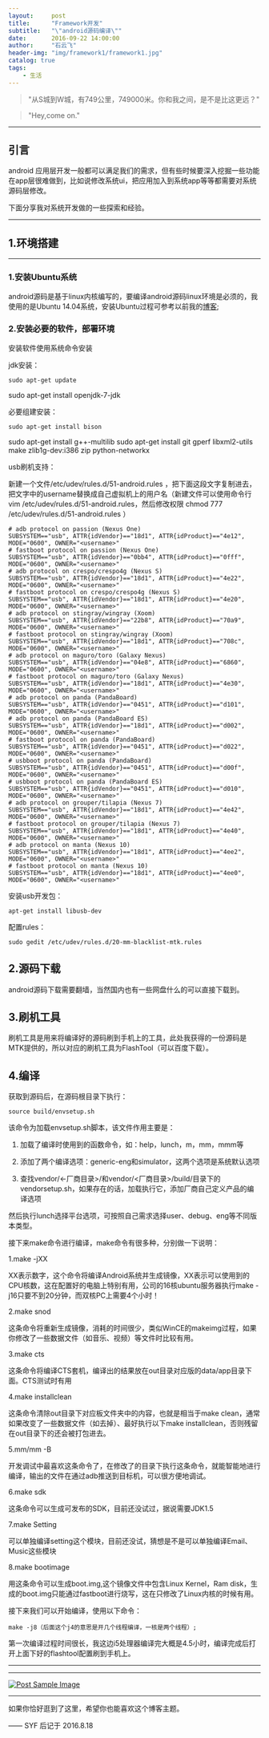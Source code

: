 ```yaml
---
layout:     post
title:      "Framework开发"
subtitle:   "\"android源码编译\""
date:       2016-09-22 14:00:00
author:     "石云飞"
header-img: "img/framework1/framework1.jpg"
catalog: true
tags:
    - 生活
---
```



> "从S城到W城，有749公里，749000米。你和我之间，是不是比这更远？"

>"Hey,come on."

---

## 引言

android 应用层开发一般都可以满足我们的需求，但有些时候要深入挖掘一些功能在app层很难做到，比如说修改系统ui，把应用加入到系统app等等都需要对系统源码层修改。

下面分享我对系统开发做的一些探索和经验。



---

## 1.环境搭建

---

### 1.安装Ubuntu系统

android源码是基于linux内核编写的，要编译android源码linux环境是必须的，我使用的是Ubuntu 14.04系统，安装Ubuntu过程可参考以前我的[博客](https://mangogoing.github.io/SYF//2016/09/03/Linux/);

	
### 2.安装必要的软件，部署环境

安装软件使用系统命令安装

jdk安装：

	sudo apt-get update
sudo apt-get install openjdk-7-jdk

必要组建安装：

	sudo apt-get install bison 
sudo apt-get install g++-multilib 
sudo apt-get install git gperf libxml2-utils make zlib1g-dev:i386 zip python-networkx 

usb刷机支持：

新建一个文件/etc/udev/rules.d/51-android.rules ，把下面这段文字复制进去，把文字中的username替换成自己虚拟机上的用户名（新建文件可以使用命令行 vim /etc/udev/rules.d/51-android.rules，然后修改权限 chmod 777 /etc/udev/rules.d/51-android.rules ）

	# adb protocol on passion (Nexus One)
	SUBSYSTEM=="usb", ATTR{idVendor}=="18d1", ATTR{idProduct}=="4e12", MODE="0600", OWNER="<username>"
	# fastboot protocol on passion (Nexus One)
	SUBSYSTEM=="usb", ATTR{idVendor}=="0bb4", ATTR{idProduct}=="0fff", MODE="0600", OWNER="<username>"
	# adb protocol on crespo/crespo4g (Nexus S)
	SUBSYSTEM=="usb", ATTR{idVendor}=="18d1", ATTR{idProduct}=="4e22", MODE="0600", OWNER="<username>"
	# fastboot protocol on crespo/crespo4g (Nexus S)
	SUBSYSTEM=="usb", ATTR{idVendor}=="18d1", ATTR{idProduct}=="4e20", MODE="0600", OWNER="<username>"
	# adb protocol on stingray/wingray (Xoom)
	SUBSYSTEM=="usb", ATTR{idVendor}=="22b8", ATTR{idProduct}=="70a9", MODE="0600", OWNER="<username>"
	# fastboot protocol on stingray/wingray (Xoom)
	SUBSYSTEM=="usb", ATTR{idVendor}=="18d1", ATTR{idProduct}=="708c", MODE="0600", OWNER="<username>"
	# adb protocol on maguro/toro (Galaxy Nexus)
	SUBSYSTEM=="usb", ATTR{idVendor}=="04e8", ATTR{idProduct}=="6860", MODE="0600", OWNER="<username>"
	# fastboot protocol on maguro/toro (Galaxy Nexus)
	SUBSYSTEM=="usb", ATTR{idVendor}=="18d1", ATTR{idProduct}=="4e30", MODE="0600", OWNER="<username>"
	# adb protocol on panda (PandaBoard)
	SUBSYSTEM=="usb", ATTR{idVendor}=="0451", ATTR{idProduct}=="d101", MODE="0600", OWNER="<username>"
	# adb protocol on panda (PandaBoard ES)
	SUBSYSTEM=="usb", ATTR{idVendor}=="18d1", ATTR{idProduct}=="d002", MODE="0600", OWNER="<username>"
	# fastboot protocol on panda (PandaBoard)
	SUBSYSTEM=="usb", ATTR{idVendor}=="0451", ATTR{idProduct}=="d022", MODE="0600", OWNER="<username>"
	# usbboot protocol on panda (PandaBoard)
	SUBSYSTEM=="usb", ATTR{idVendor}=="0451", ATTR{idProduct}=="d00f", MODE="0600", OWNER="<username>"
	# usbboot protocol on panda (PandaBoard ES)
	SUBSYSTEM=="usb", ATTR{idVendor}=="0451", ATTR{idProduct}=="d010", MODE="0600", OWNER="<username>"
	# adb protocol on grouper/tilapia (Nexus 7)
	SUBSYSTEM=="usb", ATTR{idVendor}=="18d1", ATTR{idProduct}=="4e42", MODE="0600", OWNER="<username>"
	# fastboot protocol on grouper/tilapia (Nexus 7)
	SUBSYSTEM=="usb", ATTR{idVendor}=="18d1", ATTR{idProduct}=="4e40", MODE="0600", OWNER="<username>"
	# adb protocol on manta (Nexus 10)
	SUBSYSTEM=="usb", ATTR{idVendor}=="18d1", ATTR{idProduct}=="4ee2", MODE="0600", OWNER="<username>"
	# fastboot protocol on manta (Nexus 10)
	SUBSYSTEM=="usb", ATTR{idVendor}=="18d1", ATTR{idProduct}=="4ee0", MODE="0600", OWNER="<username>"

安装usb开发包：

	apt-get install libusb-dev 
	
配置rules：
	
	sudo gedit /etc/udev/rules.d/20-mm-blacklist-mtk.rules
	
## 2.源码下载

android源码下载需要翻墙，当然国内也有一些网盘什么的可以直接下载到。


## 3.刷机工具

刷机工具是用来将编译好的源码刷到手机上的工具，此处我获得的一份源码是MTK提供的，所以对应的刷机工具为FlashTool（可以百度下载）。

## 4.编译

获取到源码后，在源码根目录下执行：

	source build/envsetup.sh
	
该命令为加载envsetup.sh脚本，该文件作用主要是：

1. 加载了编译时使用到的函数命令，如：help，lunch，m，mm，mmm等
	
2. 添加了两个编译选项：generic-eng和simulator，这两个选项是系统默认选项

3. 查找vendor/<-厂商目录>/和vendor/<厂商目录>/build/目录下的vendorsetup.sh，如果存在的话，加载执行它，添加厂商自己定义产品的编译选项

	
然后执行lunch选择平台选项，可按照自己需求选择user、debug、eng等不同版本类型。

接下来make命令进行编译，make命令有很多种，分别做一下说明：

1.make -jXX

  XX表示数字，这个命令将编译Android系统并生成镜像，XX表示可以使用到的CPU核数，这在配置好的电脑上特别有用，公司的16核ubuntu服务器执行make -j16只要不到20分钟，而双核PC上需要4个小时！

2.make snod

  这条命令将重新生成镜像，消耗的时间很少，类似WinCE的makeimg过程，如果你修改了一些数据文件（如音乐、视频）等文件时比较有用。

3.make cts

  这条命令将编译CTS套机，编译出的结果放在out目录对应版的data/app目录下面。CTS测试时有用

4.make installclean

  这条命令清除out目录下对应板文件夹中的内容，也就是相当于make clean，通常如果改变了一些数据文件（如去掉）、最好执行以下make installclean，否则残留在out目录下的还会被打包进去。

5.mm/mm -B

  开发调试中最喜欢这条命令了，在修改了的目录下执行这条命令，就能智能地进行编译，输出的文件在通过adb推送到目标机，可以很方便地调试。

6.make sdk

  这条命令可以生成可发布的SDK，目前还没试过，据说需要JDK1.5

7.make Setting

  可以单独编译setting这个模块，目前还没试，猜想是不是可以单独编译Email、Music这些模块

8.make bootimage

  用这条命令可以生成boot.img,这个镜像文件中包含Linux Kernel，Ram disk，生成的boot.img只能通过fastboot进行烧写，这在只修改了Linux内核的时候有用。
  
接下来我们可以开始编译，使用以下命令：

	make -j8（后面这个j4的意思是开几个线程编译，一核是两个线程）;
	
第一次编译过程时间很长，我这边i5处理器编译完大概是4.5小时，编译完成后打开上面下好的flashtool配置刷到手机上。

	







---







---
<a href="#">
    <img src="{{ site.baseurl }}/img/framework1/framework1_end.jpg" alt="Post Sample Image">
</a>

---

如果你恰好逛到了这里，希望你也能喜欢这个博客主题。

—— SYF 后记于 2016.8.18


